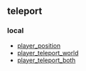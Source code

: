 ## teleport

### local
* [player_position](./0_player_positions.html)
* [player_teleport_world](./1_player_teleport_world.html)
* [player_teleport_both](./2_player_teleport_both.html)

<!-- ## examples
* [exemple_cage](./cage.html) | [exemple_temple_choinois](./temple_chinois.html) -->

<!-- 
* [new](./new.html) | [positions](./positions.html)
* [min](https://eminet666.github.io/eminet_VR/x_test/teleport/min.html) |
[playser teleport](https://eminet666.github.io/eminet_VR/x_test/teleport/player_teleport.html)
* [cage](https://eminet666.github.io/eminet_VR/x_test/teleport/cage.html) |
[test](https://eminet666.github.io/eminet_VR/x_test/teleport/temple_chinois.html)

### sources
[github](https://github.com/TakashiYoshinaga/Oculus-Quest-Interaction-Sample) |
[example cage physics](https://quest-demo.glitch.me/) |

### sources (ne fonctionne pas)
[github](https://github.com/fernandojsg/aframe-teleport-controls) |
[examples _ ne marche pas](https://fernandojsg.com/aframe-teleport-controls/)

### autres sources (a regarder)
[article](https://michael-mcanally.medium.com/basic-movement-and-teleportation-in-vr-with-a-frame-114a59767ffc) |
[basic ici](https://eminet666.github.io/eminet_VR/x_test/teleport/basic_mouvement.html) |
[new helloworld la](https://rocketvirtual.com/aframePACKAGE/AdvancedHelloWorld.html) |
[spiderman demo](https://spiderman.webvr.link/) |
[thumb control](https://supermedium.com/superframe/components/thumb-controls/examples/basic/) -->